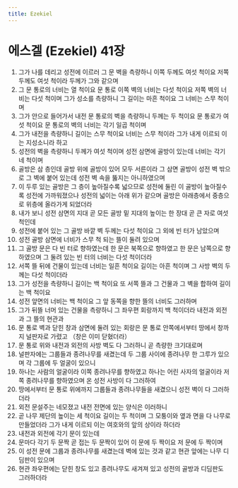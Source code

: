 ```yaml
---
title: Ezekiel
---
```


# 에스겔 (Ezekiel) 41장
1. 그가 나를 데리고 성전에 이르러 그 문 벽을 측량하니 이쪽 두께도 여섯 척이요 저쪽 두께도 여섯 척이라 두께가 그와 같으며
1. 그 문 통로의 너비는 열 척이요 문 통로 이쪽 벽의 너비는 다섯 척이요 저쪽 벽의 너비는 다섯 척이며 그가 성소를 측량하니 그 길이는 마흔 척이요 그 너비는 스무 척이며
1. 그가 안으로 들어가서 내전 문 통로의 벽을 측량하니 두께는 두 척이요 문 통로가 여섯 척이요 문 통로의 벽의 너비는 각기 일곱 척이며
1. 그가 내전을 측량하니 길이는 스무 척이요 너비는 스무 척이라 그가 내게 이르되 이는 지성소니라 하고
1. 성전의 벽을 측량하니 두께가 여섯 척이며 성전 삼면에 골방이 있는데 너비는 각기 네 척이며
1. 골방은 삼 층인데 골방 위에 골방이 있어 모두 서른이라 그 삼면 골방이 성전 벽 밖으로 그 벽에 붙어 있는데 성전 벽 속을 뚫지는 아니하였으며
1. 이 두루 있는 골방은 그 층이 높아질수록 넓으므로 성전에 둘린 이 골방이 높아질수록 성전에 가까워졌으나 성전의 넓이는 아래 위가 같으며 골방은 아래층에서 중층으로 위층에 올라가게 되었더라
1. 내가 보니 성전 삼면의 지대 곧 모든 골방 밑 지대의 높이는 한 장대 곧 큰 자로 여섯 척인데
1. 성전에 붙어 있는 그 골방 바깥 벽 두께는 다섯 척이요 그 외에 빈 터가 남았으며
1. 성전 골방 삼면에 너비가 스무 척 되는 뜰이 둘려 있으며
1. 그 골방 문은 다 빈 터로 향하였는데 한 문은 북쪽으로 향하였고 한 문은 남쪽으로 향하였으며 그 둘려 있는 빈 터의 너비는 다섯 척이더라
1. 서쪽 뜰 뒤에 건물이 있는데 너비는 일흔 척이요 길이는 아흔 척이며 그 사방 벽의 두께는 다섯 척이더라
1. 그가 성전을 측량하니 길이는 백 척이요 또 서쪽 뜰과 그 건물과 그 벽을 합하여 길이는 백 척이요
1. 성전 앞면의 너비는 백 척이요 그 앞 동쪽을 향한 뜰의 너비도 그러하며
1. 그가 뒤뜰 너머 있는 건물을 측량하니 그 좌우편 회랑까지 백 척이더라 내전과 외전과 그 뜰의 현관과
1. 문 통로 벽과 닫힌 창과 삼면에 둘려 있는 회랑은 문 통로 안쪽에서부터 땅에서 창까지 널판자로 가렸고 （창은 이미 닫혔더라）
1. 문 통로 위와 내전과 외전의 사방 벽도 다 그러하니 곧 측량한 크기대로며
1. 널판자에는 그룹들과 종려나무를 새겼는데 두 그룹 사이에 종려나무 한 그루가 있으며 각 그룹에 두 얼굴이 있으니
1. 하나는 사람의 얼굴이라 이쪽 종려나무를 향하였고 하나는 어린 사자의 얼굴이라 저쪽 종려나무를 향하였으며 온 성전 사방이 다 그러하여
1. 땅에서부터 문 통로 위에까지 그룹들과 종려나무들을 새겼으니 성전 벽이 다 그러하더라
1. 외전 문설주는 네모졌고 내전 전면에 있는 양식은 이러하니
1. 곧 나무 제단의 높이는 세 척이요 길이는 두 척이며 그 모퉁이와 옆과 면을 다 나무로 만들었더라 그가 내게 이르되 이는 여호와의 앞의 상이라 하더라
1. 내전과 외전에 각기 문이 있는데
1. 문마다 각기 두 문짝 곧 접는 두 문짝이 있어 이 문에 두 짝이요 저 문에 두 짝이며
1. 이 성전 문에 그룹과 종려나무를 새겼는데 벽에 있는 것과 같고 현관 앞에는 나무 디딤판이 있으며
1. 현관 좌우편에는 닫힌 창도 있고 종려나무도 새겨져 있고 성전의 골방과 디딤판도 그러하더라